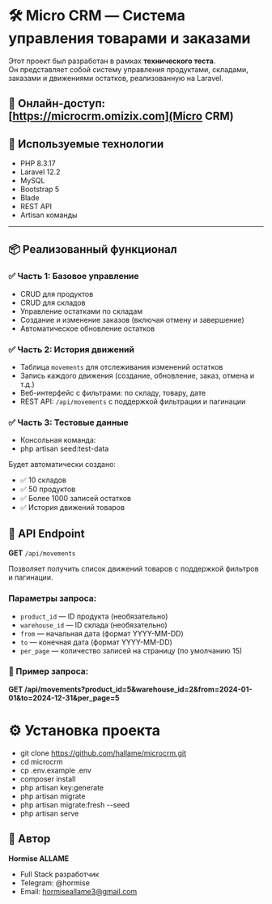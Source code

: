 # 🛠️ Micro CRM — Система управления товарами и заказами

Этот проект был разработан в рамках **технического теста**.  
Он представляет собой систему управления продуктами, складами, заказами и движениями остатков, реализованную на Laravel.

🔗 Онлайн-доступ: [https://microcrm.omizix.com](Micro CRM) 
---

## 🚀 Используемые технологии

- PHP 8.3.17
- Laravel 12.2
- MySQL
- Bootstrap 5
- Blade
- REST API
- Artisan команды

---

## 📦 Реализованный функционал

### ✅ Часть 1: Базовое управление
- CRUD для продуктов
- CRUD для складов
- Управление остатками по складам
- Создание и изменение заказов (включая отмену и завершение)
- Автоматическое обновление остатков

### ✅ Часть 2: История движений
- Таблица `movements` для отслеживания изменений остатков
- Запись каждого движения (создание, обновление, заказ, отмена и т.д.)
- Веб-интерфейс с фильтрами: по складу, товару, дате
- REST API: `/api/movements` с поддержкой фильтрации и пагинации

### ✅ Часть 3: Тестовые данные
- Консольная команда:
- php artisan seed:test-data

Будет автоматически создано:

- ✅ 10 складов  
- ✅ 50 продуктов  
- ✅ Более 1000 записей остатков  
- ✅ История движений товаров


## 🔗 API Endpoint

**GET** `/api/movements`

Позволяет получить список движений товаров с поддержкой фильтров и пагинации.

### Параметры запроса:

- `product_id` — ID продукта (необязательно)
- `warehouse_id` — ID склада (необязательно)
- `from` — начальная дата (формат YYYY-MM-DD)
- `to` — конечная дата (формат YYYY-MM-DD)
- `per_page` — количество записей на страницу (по умолчанию 15)

### 📌 Пример запроса:

**GET /api/movements?product_id=5&warehouse_id=2&from=2024-01-01&to=2024-12-31&per_page=5**


# ⚙️ Установка проекта
- git clone https://github.com/hallame/microcrm.git
- cd microcrm
- cp .env.example .env
- composer install
- php artisan key:generate
- php artisan migrate
- php artisan migrate:fresh --seed
- php artisan serve


## 👤 Автор
**Hormise ALLAME**
- Full Stack разработчик
- Telegram: @hormise
- Email: hormiseallame3@gmail.com

